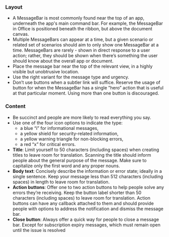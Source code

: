### Layout

- A MessageBar is most commonly found near the top of an app, underneath the app's main command bar. For example, the MessageBar in Office is positioned beneath the ribbon, but above the document canvas.
- Multiple MessageBars can appear at a time, but a given scenario or related set of scenarios should aim to only show one MessageBar at a time. MessageBars are rarely - shown in direct response to a user action; rather, they should be shown when there’s something the user should know about the overall app or document.
- Place the message bar near the top of the relevant view, in a highly visible but unobtrusive location.
- Use the right variant for the message type and urgency.
- Don’t use buttons when a subtler link will suffice. Reserve the usage of button for when the MessageBar has a single ”hero” action that is useful at that particular moment. Using more than one button is discouraged.

### Content

- Be succinct and people are more likely to read everything you say.
- Use one of the four icon options to indicate the type:
  - a blue “i” for informational messages,
  - a yellow shield for security-related information,
  - a yellow warning triangle for non-blocking errors,
  - a red “x” for critical errors.
- **Title**: Limit yourself to 50 characters (including spaces) when creating titles to leave room for translation. Scanning the title should inform people about the general purpose of the message. Make sure to capitalize only the first word and any proper nouns.
- **Body text**: Concisely describe the information or error state; ideally in a single sentence. Keep your message less than 512 characters (including spaces) in length to leave room for translation.
- **Action buttons**: Offer one to two action buttons to help people solve any errors they’re receiving. Keep the button label shorter than 50 characters (including spaces) to leave room for translation. Action buttons can have any callback attached to them and should provide people with options to address the notification and dismiss the message bar.
- **Close button**: Always offer a quick way for people to close a message bar. Except for subscription expiry messages, which must remain open until the issue is resolved
